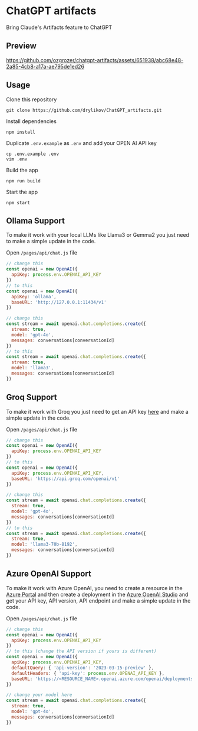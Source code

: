 # ChatGPT artifacts

Bring Claude's Artifacts feature to ChatGPT

## Preview

https://github.com/ozgrozer/chatgpt-artifacts/assets/651938/abc68e48-2a85-4cb8-a17a-ae795de1ed26

## Usage

Clone this repository

```
git clone https://github.com/drylikov/ChatGPT_artifacts.git
```

Install dependencies

```
npm install
```

Duplicate `.env.example` as `.env` and add your OPEN AI API key

```
cp .env.example .env
vim .env
```

Build the app

```
npm run build
```

Start the app

```
npm start
```

## Ollama Support

To make it work with your local LLMs like Llama3 or Gemma2 you just need to make a simple update in the code.

Open `/pages/api/chat.js` file

```js
// change this
const openai = new OpenAI({
  apiKey: process.env.OPENAI_API_KEY
})
// to this
const openai = new OpenAI({
  apiKey: 'ollama',
  baseURL: 'http://127.0.0.1:11434/v1'
})

// change this
const stream = await openai.chat.completions.create({
  stream: true,
  model: 'gpt-4o',
  messages: conversations[conversationId]
})
// to this
const stream = await openai.chat.completions.create({
  stream: true,
  model: 'llama3',
  messages: conversations[conversationId]
})
```

## Groq Support

To make it work with Groq you just need to get an API key [here](https://console.groq.com/keys) and make a simple update in the code.

Open `/pages/api/chat.js` file

```js
// change this
const openai = new OpenAI({
  apiKey: process.env.OPENAI_API_KEY
})
// to this
const openai = new OpenAI({
  apiKey: process.env.OPENAI_API_KEY,
  baseURL: 'https://api.groq.com/openai/v1'
})

// change this
const stream = await openai.chat.completions.create({
  stream: true,
  model: 'gpt-4o',
  messages: conversations[conversationId]
})
// to this
const stream = await openai.chat.completions.create({
  stream: true,
  model: 'llama3-70b-8192',
  messages: conversations[conversationId]
})
```

## Azure OpenAI Support

To make it work with Azure OpenAI, you need to create a resource in the [Azure Portal](https://portal.azure.com/) and then create a deployment in the [Azure OpenAI Studio](https://oai.azure.com/) and get your API key, API version, API endpoint and make a simple update in the code.

Open `/pages/api/chat.js` file

```js
// change this
const openai = new OpenAI({
  apiKey: process.env.OPENAI_API_KEY
})
// to this (change the API version if yours is different)
const openai = new OpenAI({
  apiKey: process.env.OPENAI_API_KEY,
  defaultQuery: { 'api-version': '2023-03-15-preview' },
  defaultHeaders: { 'api-key': process.env.OPENAI_API_KEY },
  baseURL: 'https://<RESOURCE_NAME>.openai.azure.com/openai/deployments/<DEPLOYMENT_NAME>'
})

// change your model here
const stream = await openai.chat.completions.create({
  stream: true,
  model: 'gpt-4o',
  messages: conversations[conversationId]
})
```
